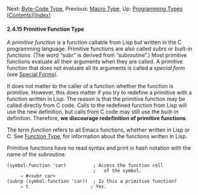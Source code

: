 <!-- This is the GNU Emacs Lisp Reference Manual
corresponding to Emacs version 27.2.

Copyright (C) 1990-1996, 1998-2021 Free Software Foundation,
Inc.

Permission is granted to copy, distribute and/or modify this document
under the terms of the GNU Free Documentation License, Version 1.3 or
any later version published by the Free Software Foundation; with the
Invariant Sections being "GNU General Public License," with the
Front-Cover Texts being "A GNU Manual," and with the Back-Cover
Texts as in (a) below.  A copy of the license is included in the
section entitled "GNU Free Documentation License."

(a) The FSF's Back-Cover Text is: "You have the freedom to copy and
modify this GNU manual.  Buying copies from the FSF supports it in
developing GNU and promoting software freedom." -->

<!-- Created by GNU Texinfo 6.7, http://www.gnu.org/software/texinfo/ -->

Next: [Byte-Code Type](Byte_002dCode-Type.html), Previous: [Macro Type](Macro-Type.html), Up: [Programming Types](Programming-Types.html)   \[[Contents](index.html#SEC_Contents "Table of contents")]\[[Index](Index.html "Index")]

#### 2.4.15 Primitive Function Type

A *primitive function* is a function callable from Lisp but written in the C programming language. Primitive functions are also called *subrs* or *built-in functions*. (The word “subr” is derived from “subroutine”.) Most primitive functions evaluate all their arguments when they are called. A primitive function that does not evaluate all its arguments is called a *special form* (see [Special Forms](Special-Forms.html)).

It does not matter to the caller of a function whether the function is primitive. However, this does matter if you try to redefine a primitive with a function written in Lisp. The reason is that the primitive function may be called directly from C code. Calls to the redefined function from Lisp will use the new definition, but calls from C code may still use the built-in definition. Therefore, **we discourage redefinition of primitive functions**.

The term *function* refers to all Emacs functions, whether written in Lisp or C. See [Function Type](Function-Type.html), for information about the functions written in Lisp.

Primitive functions have no read syntax and print in hash notation with the name of the subroutine.

    (symbol-function 'car)          ; Access the function cell
                                    ;   of the symbol.
         ⇒ #<subr car>
    (subrp (symbol-function 'car))  ; Is this a primitive function?
         ⇒ t                       ; Yes.
